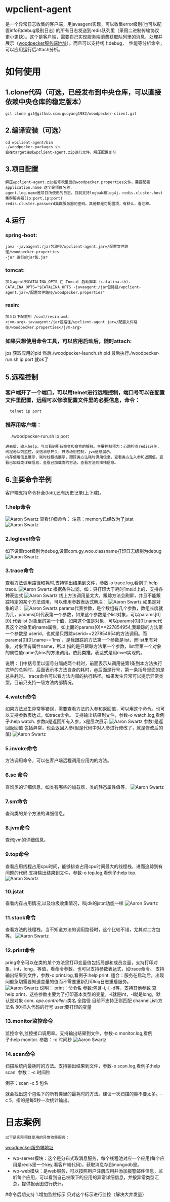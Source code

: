 # wpclient-agent
  是一个异常日志收集的客户端，用javaagent实现，可以收集error级别(也可以配置info和debug级别日志)
  的所有日志发送到redis队列里（采用二进制传输协议 更小更快）。这个是客户端，需要自己实现服务端消费获取队列里的消息，处理并展示（[woodpecker服务端地址](https://github.com/guoyang1982/woodpecker)）。而且可以支持线上debug，
  性能等分析命令，可以应用运行后attach分析。

# 如何使用

## 1.clone代码（可选，已经发布到中央仓库，可以直接依赖中央仓库的稳定版本）
    git clone git@github.com:guoyang1982/woodpecker-client.git
## 2.编译安装（可选）

    cd wpclient-agent/bin
    ./woodpecker-packages.sh
    会在target生成wpclient-agent.zip运行文件，解压配置即可
## 3.项目配置
    解压wpclient-agent.zip包修改里面的woodpecker.properties文件，需要配置application.name 这个是项目名称，
    agent.log.name是项目所使用的日志，目前支持logbak和log4j，redis.cluster.host集群服务器(ip:port,ip:port)
    redis.cluster.password集群服务器的密码。其他都是可配置项，有默认，看注释。
## 4.运行
   ### spring-boot:
    java -javaagent:/jar包路径/wpclient-agent.jar=/配置文件路径/woodpecker.properties 
    -jar 运行的jar包.jar
   ### tomcat:
    加入agent到CATALINA_OPTS 在 Tomcat 启动脚本 (catalina.sh).
    CATALINA_OPTS="$CATALINA_OPTS -javaagent:/jar包路径/wpclient-agent.jar=/配置文件路径/woodpecker.properties"
   ### resin:
    加入以下配置到 /conf/resin.xml:
    <jvm-arg>-javaagent:/jar包路径/wpclient-agent.jar=/配置文件路径/woodpecker.properties</jvm-arg>
   ### 如果只想使用命令工具，可以应用启动后，随时attach:
   jps 获取应用的pid
   然后./woodpecker-launch.sh pid
   最后执行./woodpecker-run.sh ip port 就ok了

## 5.远程控制
   ### 客户端开了一个端口，可以用telnet进行远程控制，端口号可以在配置文件里配置，远程可以修改配置文件里的必要信息，命令：
      telnet ip port
   ### 推荐用客户端：
      ./woodpecker-run.sh ip port
 
    进去后，输入help，可以看到所有命令和命令的解释。主要控制项为：心跳检查redis开关，线程池队列监控，发送消息开关，日志级别控制，jvm信息展示，
    内存使用信息展示，耗时线程栈展示，跟踪类方法耗时调用信息，查看类方法入参和返回值，查看已加载类详细信息，查看已加载类的方法，查看方法的堆栈信息。
## 6.主要命令举例
  客户端支持命令补全(tab),还有历史记录(上下建)。
### 1.help命令
![Aaron Swartz](https://github.com/guoyang1982/woodpecker-client/blob/master/doc/help.jpg)
查看详细命令：
注意：memory已经改为了jstat
![Aaron Swartz](https://github.com/guoyang1982/woodpecker-client/blob/master/doc/help1.jpg)

### 2.loglevel命令
如下设置root级别为debug,设置com.gy.woo.classname打印日志级别为debug
![Aaron Swartz](https://github.com/guoyang1982/woodpecker-client/blob/master/doc/loglevel.jpg)

### 3.trace命令
查看方法调用路径和耗时,支持输出结果到文件，参数-o trace.log,看例子:help trace.
![Aaron Swartz](https://github.com/guoyang1982/woodpecker-client/blob/master/doc/trace.jpg)
根据条件过滤，如：只打印大于耗时1ms以上的，支持各种表达式
![Aaron Swartz](https://github.com/guoyang1982/woodpecker-client/blob/master/doc/trace_cost.jpg)
线上方法调用量太大，跟踪方法会刷屏，并且不能跟踪特定的某个方法调用，可以使用参数表达式解决：
![Aaron Swartz](https://github.com/guoyang1982/woodpecker-client/blob/master/doc/params1.jpg)
如果是对象的话：
![Aaron Swartz](https://github.com/guoyang1982/woodpecker-client/blob/master/doc/params2.jpg)
    params代表参数，是个数组有几个参数，数组长度就为几，params[0]代表第一个参数，如果这个参数是个list对象，可以params[0][0],代表list
对象里的第一个值，如果这个值是对象，可以params[0][0].name代表这个对象里的name属性。如上面的params[0]==227854954,我跟踪的方法第一个参数是
userid，也就是只跟踪userid==227854954的方法调用。而params[0][0].name=='lms'，是我跟踪的方法第一个参数是list，而list里有对象，对象里有属性name，所以
指的是只跟踪方法第一个参数，list里第一个对象的属性值name为lms的方法调用。依此类推。表达式是用mvel实现的。

说明：
    []中括号里以逗号分隔成两个耗时，前面表示从调用链第1条到本方法执行完毕的总耗时，后面表示本方法自身的耗时，@后面是行号，第一条括号里面的是总共耗时。
    trace命令可以看方法内部的执行路径。如果发生异常可以提示异常类型。目前只支持一级方法内部情况。

### 4.watch命令
如果方法发生异常等错误，需要查看方法的入参和返回值，可以用这个命令。也可以支持参数表达式，如trace命令。
支持输出结果到文件，参数-o watch.log,看例子:help watch.
参数p是返回所有入参，x是层次展示
![Aaron Swartz](https://github.com/guoyang1982/woodpecker-client/blob/master/doc/watch-px.jpg)
参数r是返回返回值 包括异常，也会返回入参(但是代码中对入参进行修改了，就是修改后的值)
![Aaron Swartz](https://github.com/guoyang1982/woodpecker-client/blob/master/doc/watch-r.jpg)

### 5.invoke命令
方法调用命令，可以在客户端远程调用应用内的方法。

### 6.sc 命令
查询类的详细信息，如类有哪些的加载器，类的静态属性值等。
![Aaron Swartz](https://github.com/guoyang1982/woodpecker-client/blob/master/doc/class.jpg)

### 7.sm命令
查询类的某个方法的详细信息。

### 8.jvm命令
查询jvm的详细信息。

### 9.top命令
查看应用线程占用cpu时间，能够排查占用cpu时间最大的线程栈，进而追踪到有问题的代码.支持输出结果到文件，参数-o top.log,看例子:help top.
![Aaron Swartz](https://github.com/guoyang1982/woodpecker-client/blob/master/doc/top.jpg)

### 10.jstat
查看内存占用情况,以及垃圾收集情况，和jdk的jstat功能一样
![Aaron Swartz](https://github.com/guoyang1982/woodpecker-client/blob/master/doc/jstat.jpg)

### 11.stack命令
查看方法的线程栈，当不知道方法的调用路径时，这个比较不错，尤其对二方包等。
![Aaron Swartz](https://github.com/guoyang1982/woodpecker-client/blob/master/doc/stack.jpg)
### 12.print命令
pring命令可以在类的某个方法里打印变量值包括局部和成员变量，支持打印对象，int，long，等值，看命令参数。也可以支持参数表达式，如trace命令。
支持输出结果到文件，参数-o print.log,看例子:help print.
适合：服务在启动后，出现问题急切需要知道变量的值而不需要重新打印log日志重启服务。
![Aaron Swartz](https://github.com/guoyang1982/woodpecker-client/blob/master/doc/print.jpg)
说明：
print：命令名
参数:包含-i,-l,-d等，支持其他参数 查 help print，这些参数主要为了打印基本类型的变量，-i就是int，-l就是long，默认是对象
com.*.ope.controller.*:类名 全路径 目前不支持正则匹配
channelList:方法名
80:插入代码的行号
user:要打印的变量
### 13.monitor监控命令
监控命令,监控接口调用率。支持输出结果到文件，参数-o monitor.log,看例子:help monitor.
参数：-c 时间秒
![Aaron Swartz](https://github.com/guoyang1982/woodpecker-client/blob/master/doc/monitor.jpg)
### 14.scan命令
扫描系统内最耗时的方法。支持输出结果到文件，参数-o scan.log,看例子:help scan.
参数：-c 时间秒

例子：scan -c 5 包名

就会找出这个包名下的所有类里的最耗时的方法。建议一次扫描的类不要太多。-c 5，指的是每5秒一次统计输出。

# 日志案例
    以下是实际项目使用的异常收集服务：
   [woodpecker服务端地址](https://github.com/guoyang1982/woodpecker)
    
   * wp-server模块：这个是分布式取消息服务，每个线程池对应一个应用(每个应用是redis里一个key,看客户端代码)，获取消息存到mongodb里。
   * wp-web模块：是web服务，可以按照用户注册应用并添加报警邮件信息，监听每个应用，可以看到自己权限下的应用的异常详细信息，并按异常类型汇总，提供报表图进行统计。

#命令后期支持
1.增加监控标示 只对这个标示进行监控（解决大并发量）
